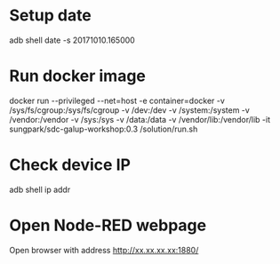 # Setup date
adb shell
date -s 20171010.165000

# Run docker image
docker run --privileged --net=host -e container=docker -v /sys/fs/cgroup:/sys/fs/cgroup -v /dev:/dev -v /system:/system -v /vendor:/vendor -v /sys:/sys -v /data:/data -v /vendor/lib:/vendor/lib -it sungpark/sdc-galup-workshop:0.3 /solution/run.sh

# Check device IP
adb shell
ip addr

# Open Node-RED webpage
Open browser with address http://xx.xx.xx.xx:1880/
